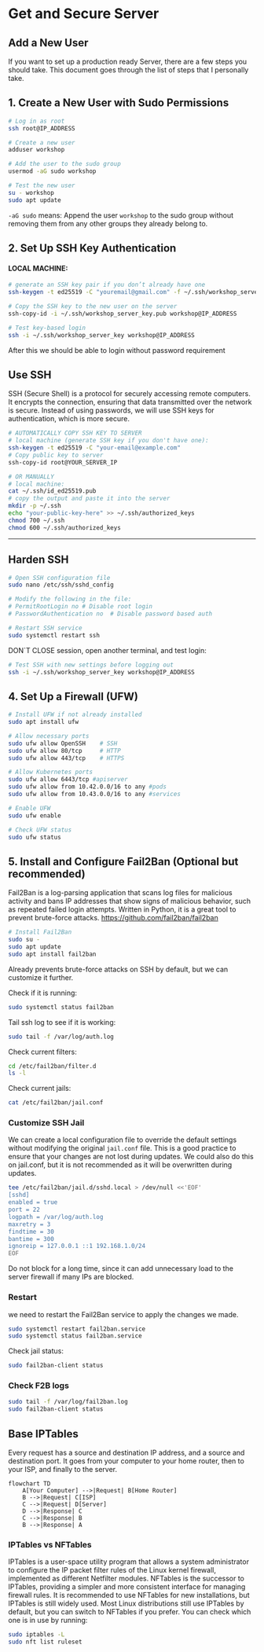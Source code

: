 # Get and Secure Server

## Add a New User

If you want to set up a production ready Server, there are a few steps you should take.
This document goes through the list of steps that I personally take.

## 1. Create a New User with Sudo Permissions
```bash
# Log in as root
ssh root@IP_ADDRESS

# Create a new user
adduser workshop

# Add the user to the sudo group
usermod -aG sudo workshop

# Test the new user
su - workshop
sudo apt update
```
`-aG sudo` means:
Append the user `workshop` to the sudo group without removing them from any other groups they already belong to.


## 2. Set Up SSH Key Authentication

#### LOCAL MACHINE:
```bash
# generate an SSH key pair if you don’t already have one
ssh-keygen -t ed25519 -C "youremail@gmail.com" -f ~/.ssh/workshop_server_key

# Copy the SSH key to the new user on the server
ssh-copy-id -i ~/.ssh/workshop_server_key.pub workshop@IP_ADDRESS

# Test key-based login
ssh -i ~/.ssh/workshop_server_key workshop@IP_ADDRESS
```

After this we should be able to login without password requirement


## Use SSH 
SSH (Secure Shell) is a protocol for securely accessing remote computers. It encrypts the connection, ensuring that data transmitted over the network is secure.
Instead of using passwords, we will use SSH keys for authentication, which is more secure.
```bash
# AUTOMATICALLY COPY SSH KEY TO SERVER
# local machine (generate SSH key if you don't have one):
ssh-keygen -t ed25519 -C "your-email@example.com"
# Copy public key to server
ssh-copy-id root@YOUR_SERVER_IP
```

```bash
# OR MANUALLY
# local machine:
cat ~/.ssh/id_ed25519.pub
# copy the output and paste it into the server
mkdir -p ~/.ssh
echo "your-public-key-here" >> ~/.ssh/authorized_keys
chmod 700 ~/.ssh
chmod 600 ~/.ssh/authorized_keys
```


---

## Harden SSH

```bash
# Open SSH configuration file
sudo nano /etc/ssh/sshd_config

# Modify the following in the file:
# PermitRootLogin no # Disable root login
# PasswordAuthentication no  # Disable password based auth

# Restart SSH service
sudo systemctl restart ssh
```
DON`T CLOSE session, open another terminal, and test login:

```bash
# Test SSH with new settings before logging out
ssh -i ~/.ssh/workshop_server_key workshop@IP_ADDRESS
```

## 4. Set Up a Firewall (UFW)
```bash
# Install UFW if not already installed
sudo apt install ufw

# Allow necessary ports
sudo ufw allow OpenSSH    # SSH
sudo ufw allow 80/tcp     # HTTP
sudo ufw allow 443/tcp    # HTTPS

# Allow Kubernetes ports
sudo ufw allow 6443/tcp #apiserver
sudo ufw allow from 10.42.0.0/16 to any #pods
sudo ufw allow from 10.43.0.0/16 to any #services

# Enable UFW
sudo ufw enable

# Check UFW status
sudo ufw status
```

## 5. Install and Configure Fail2Ban (Optional but recommended)
Fail2Ban is a log-parsing application that scans log files for malicious activity and bans IP addresses that show signs of malicious behavior, such as repeated failed login attempts.
Written in Python, it is a great tool to prevent brute-force attacks.
https://github.com/fail2ban/fail2ban

```bash
# Install Fail2Ban
sudo su -
sudo apt update
sudo apt install fail2ban
```
Already prevents brute-force attacks on SSH by default, but we can customize it further.

Check if it is running:
```bash
sudo systemctl status fail2ban
```

Tail ssh log to see if it is working:
```bash
sudo tail -f /var/log/auth.log

```
Check current filters:
```bash
cd /etc/fail2ban/filter.d
ls -l
```

Check current jails:
```bash
cat /etc/fail2ban/jail.conf
```

### Customize SSH Jail
We can create a local configuration file to override the default settings without modifying the original `jail.conf` file. This is a good practice to ensure that your changes are not lost during updates.
We could also do this on jail.conf, but it is not recommended as it will be overwritten during updates.

```bash
tee /etc/fail2ban/jail.d/sshd.local > /dev/null <<'EOF'
[sshd]
enabled = true
port = 22
logpath = /var/log/auth.log
maxretry = 3
findtime = 30
bantime = 300
ignoreip = 127.0.0.1 ::1 192.168.1.0/24
EOF
```
Do not block for a long time, since it can add unnecessary load to the server firewall if many IPs are blocked.

### Restart
we need to restart the Fail2Ban service to apply the changes we made.
```bash
sudo systemctl restart fail2ban.service
sudo systemctl status fail2ban.service
```

Check jail status:
```bash
sudo fail2ban-client status
```

### Check F2B logs
```bash
sudo tail -f /var/log/fail2ban.log
sudo fail2ban-client status
```


## Base IPTables
Every request has a source and destination IP address, and a source and destination port.
It goes from your computer to your home router, then to your ISP, and finally to the server.
```mermaid
flowchart TD
    A[Your Computer] -->|Request| B[Home Router]
    B -->|Request| C[ISP]
    C -->|Request| D[Server]
    D -->|Response| C
    C -->|Response| B
    B -->|Response| A
```

### IPTables vs NFTables
IPTables is a user-space utility program that allows a system administrator to configure the IP packet filter
rules of the Linux kernel firewall, implemented as different Netfilter modules.
NFTables is the successor to IPTables, providing a simpler and more consistent interface for managing firewall rules.
It is recommended to use NFTables for new installations, but IPTables is still widely used.
Most Linux distributions still use IPTables by default, but you can switch to NFTables if you prefer.
You can check which one is in use by running:
```bash
sudo iptables -L
sudo nft list ruleset
```
